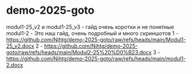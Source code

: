 # demo-2025-goto
modul1-25_v2 и modul1-25_v3 - гайд очень коротки и не понятные 
modul1-2 - Это наш гайд, очень подробный и много скриншотов
1 - https://github.com/Nihtg/demo-2025-goto/raw/refs/heads/main/Modul1-25_v2.docx
2 - https://github.com/Nihtg/demo-2025-goto/raw/refs/heads/main/Modul2-25%20%D0%B23.docx
3 - https://github.com/Nihtg/demo-2025-goto/raw/refs/heads/main/modul1-2.docx
